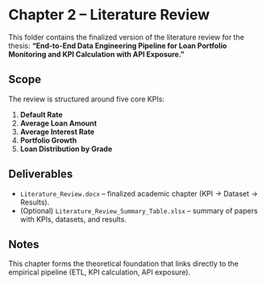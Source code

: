 # Chapter 2 – Literature Review

This folder contains the finalized version of the literature review for the thesis:
**“End-to-End Data Engineering Pipeline for Loan Portfolio Monitoring and KPI Calculation with API Exposure.”**

## Scope
The review is structured around five core KPIs:
1. **Default Rate**
2. **Average Loan Amount**
3. **Average Interest Rate**
4. **Portfolio Growth**
5. **Loan Distribution by Grade**

## Deliverables
- `Literature_Review.docx` – finalized academic chapter (KPI → Dataset → Results).
- (Optional) `Literature_Review_Summary_Table.xlsx` – summary of papers with KPIs, datasets, and results.

## Notes
This chapter forms the theoretical foundation that links directly to the empirical pipeline (ETL, KPI calculation, API exposure).

